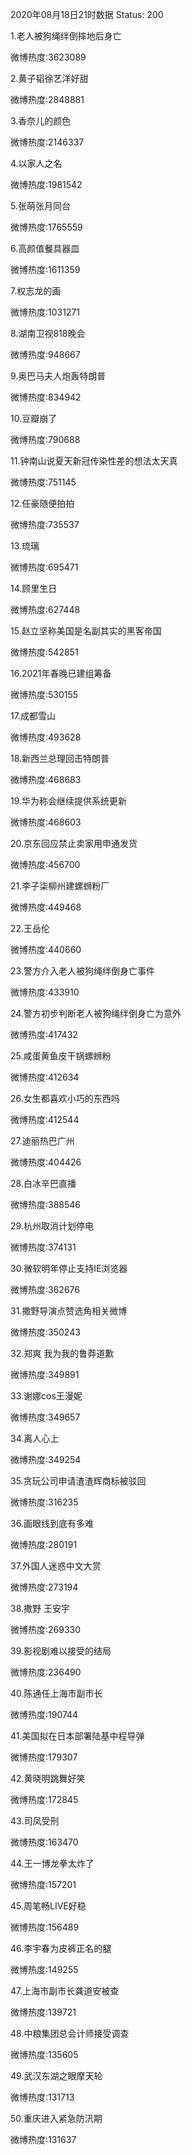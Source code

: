 2020年08月18日21时数据
Status: 200

1.老人被狗绳绊倒摔地后身亡

微博热度:3623089

2.黄子韬徐艺洋好甜

微博热度:2848881

3.香奈儿的颜色

微博热度:2146337

4.以家人之名

微博热度:1981542

5.张萌张月同台

微博热度:1765559

6.高颜值餐具器皿

微博热度:1611359

7.权志龙的画

微博热度:1031271

8.湖南卫视818晚会

微博热度:948667

9.奥巴马夫人炮轰特朗普

微博热度:834942

10.豆瓣崩了

微博热度:790688

11.钟南山说夏天新冠传染性差的想法太天真

微博热度:751145

12.任豪随便拍拍

微博热度:735537

13.琉璃

微博热度:695471

14.顾里生日

微博热度:627448

15.赵立坚称美国是名副其实的黑客帝国

微博热度:542851

16.2021年春晚已建组筹备

微博热度:530155

17.成都雪山

微博热度:493628

18.新西兰总理回击特朗普

微博热度:468683

19.华为称会继续提供系统更新

微博热度:468603

20.京东回应禁止卖家用申通发货

微博热度:456700

21.李子柒柳州建螺蛳粉厂

微博热度:449468

22.王岳伦

微博热度:440660

23.警方介入老人被狗绳绊倒身亡事件

微博热度:433910

24.警方初步判断老人被狗绳绊倒身亡为意外

微博热度:417432

25.咸蛋黄鱼皮干锅螺蛳粉

微博热度:412634

26.女生都喜欢小巧的东西吗

微博热度:412544

27.迪丽热巴广州

微博热度:404426

28.白冰辛巴直播

微博热度:388546

29.杭州取消计划停电

微博热度:374131

30.微软明年停止支持IE浏览器

微博热度:362676

31.撒野导演点赞选角相关微博

微博热度:350243

32.郑爽 我为我的鲁莽道歉

微博热度:349891

33.谢娜cos王漫妮

微博热度:349657

34.离人心上

微博热度:349254

35.贪玩公司申请渣渣辉商标被驳回

微博热度:316235

36.画眼线到底有多难

微博热度:280191

37.外国人迷惑中文大赏

微博热度:273194

38.撒野 王安宇

微博热度:269330

39.影视剧难以接受的结局

微博热度:236490

40.陈通任上海市副市长

微博热度:190744

41.美国拟在日本部署陆基中程导弹

微博热度:179307

42.黄晓明跳舞好笑

微博热度:172845

43.司凤受刑

微博热度:163470

44.王一博龙拳太炸了

微博热度:157201

45.周笔畅LIVE好稳

微博热度:156489

46.李宇春为皮裤正名的腿

微博热度:149255

47.上海市副市长龚道安被查

微博热度:139721

48.中粮集团总会计师接受调查

微博热度:135605

49.武汉东湖之眼摩天轮

微博热度:131713

50.重庆进入紧急防汛期

微博热度:131637

